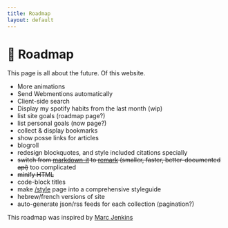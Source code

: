 ```yaml
---
title: Roadmap
layout: default
---
```


# 🚦 Roadmap
This page is all about the future. Of this website.
- More animations <!-- maybe pointless -->
- Send Webmentions automatically
- Client-side search
- Display my spotify habits from the last month (wip)
- list site goals (roadmap page?)
- list personal goals (now page?)
- collect & display bookmarks
- show posse links for articles
- blogroll
- redesign blockquotes, and style included citations specially
- ~~switch from [markdown-it](https://github.com/markdown-it/markdown-it) to [remark](https://github.com/remarkjs/remark) (smaller, faster, better-documented api)~~ too complicated
- ~~minify HTML~~
- code-block titles
- make [/style](/style) page into a comprehensive styleguide
- hebrew/french versions of site
- auto-generate json/rss feeds for each collection (pagination?)
<!-- aesthetics: home page's main content should be roughly centered on desktop -->

This roadmap was inspired by [Marc Jenkins](https://marcjenkins.co.uk/roadmap/)
